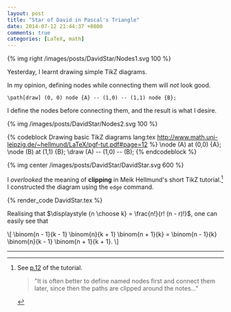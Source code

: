 ```yaml
---
layout: post
title: "Star of David in Pascal's Triangle"
date: 2014-07-12 21:44:37 +0800
comments: true
categories: [LaTeX, math]
---
```


{% img right /images/posts/DavidStar/Nodes1.svg 100 %}

Yesterday, I learnt drawing simple TikZ diagrams.

In my opinion, defining nodes while connecting them will *not* look
good.

    \path[draw] (0, 0) node {A} -- (1,0) -- (1,1) node {B};

I define the nodes before connecting them, and the result is what I
desire.

{% img /images/posts/DavidStar/Nodes2.svg 100 %}
<!-- The image overlapped with the code block. -->

{% codeblock Drawing basic TikZ diagrams lang:tex http://www.math.uni-leipzig.de/~hellmund/LaTeX/pgf-tut.pdf#page=12 %}
\node (A) at (0,0) {A};
\node (B) at (1,1) {B};
\draw (A) -- (1,0) -- (B);
{% endcodeblock %}

{% img center /images/posts/DavidStar/DavidStar.svg 600 %}

I *overlooked* the meaning of **clipping** in Meik Hellmund's short
TikZ tutorial.[^1]  I constructed the diagram using the `edge`
command.

{% render_code DavidStar.tex %}

Realising that $\displaystyle {n \choose k} = \frac{n!}{r! (n - r)!}$,
one can easily see that

\\[
\binom{n - 1}{k - 1} \binom{n}{k + 1} \binom{n + 1}{k} =
  \binom{n - 1}{k} \binom{n}{k - 1} \binom{n + 1}{k + 1}.
\\]

---
[^1]:
    See [p.12][tikztut12] of the tutorial.

    > "It is often better to define named nodes first and connect them
    > later, since then the paths are clipped around the notes..."

[tikztut12]: http://www.math.uni-leipzig.de/~hellmund/LaTeX/pgf-tut.pdf#page=12
